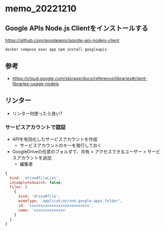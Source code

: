 # memo_20221210

## Google APIs Node.js Clientをインストールする

https://github.com/googleapis/google-api-nodejs-client

```sh
docker compose exec app npm install googleapis
```

## 参考

- https://cloud.google.com/storage/docs/reference/libraries#client-libraries-usage-nodejs

## リンター

- リンター何使ったら良い?

### サービスアカウントで認証

- APIを有効化したサービスアカウントを作成
    - サービスアカウントのキーを発行しておく
- GoogleDriveの任意のフォルダで、共有 > アクセスできるユーザー > サービスアカウントを追加
    - 編集者

```js
{
  kind: 'drive#fileList',
  incompleteSearch: false,
  files: [
    {
      kind: 'drive#file',
      mimeType: 'application/vnd.google-apps.folder',
      id: 'xxxxxxxxxxxxxxxxxxxxxxxxxxx',
      name: 'xxxxxxxxxxxxxx'
    }
  ]
}
```

